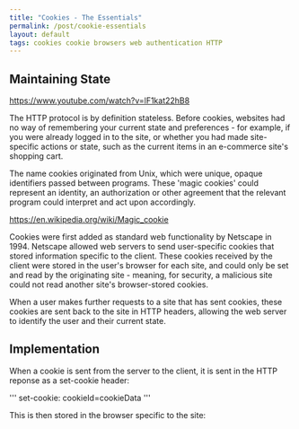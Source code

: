```yaml
---
title: "Cookies - The Essentials"
permalink: /post/cookie-essentials
layout: default
tags: cookies cookie browsers web authentication HTTP
---
```




## Maintaining State

https://www.youtube.com/watch?v=lF1kat22hB8

The HTTP protocol is by definition stateless. Before cookies, websites had no way of remembering your current state and preferences - for example, if you were already logged in to the site, or whether you had made site-specific actions or state, such as the current items in an e-commerce site's shopping cart. 

The name cookies originated from Unix, which were unique, opaque identifiers passed between programs. These 'magic cookies' could represent an identity, an authorization or other agreement that the relevant program could interpret and act upon accordingly.

https://en.wikipedia.org/wiki/Magic_cookie

Cookies were first added as standard web functionality by Netscape in 1994. Netscape allowed web servers to send user-specific cookies that stored information specific to the client. These cookies received by the client were stored in the user's browser for each site, and could only be set and read by the originating site - meaning, for security, a malicious site could not read another site's browser-stored cookies.

When a user makes further requests to a site that has sent cookies, these cookies are sent back to the site in HTTP headers, allowing the web server to identify the user and their current state.

## Implementation

When a cookie is sent from the server to the client, it is sent in the HTTP reponse as a set-cookie header:

'''
set-cookie: cookieId=cookieData
'''

This is then stored in the browser specific to the site:



